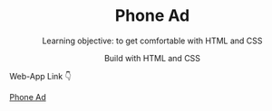 <h1 align="center">Phone Ad</h1>

<p align="center">Learning objective: to get comfortable with HTML and CSS </p>
<p align="center"> Build with HTML and CSS</p>
<p>Web-App Link 👇 </p> 
<a href="https://dunyanong.github.io/Phone-Ad/">Phone Ad</a>


